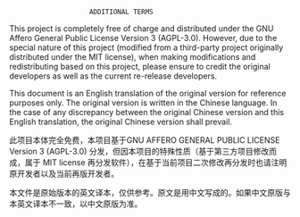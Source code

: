                         ADDITIONAL TERMS

This project is completely free of charge and distributed under the GNU Affero General Public License Version 3 (AGPL-3.0). However, due to the special nature of this project (modified from a third-party project originally distributed under the MIT license), when making modifications and redistributing based on this project, please ensure to credit the original developers as well as the current re-release developers.

This document is an English translation of the original version for reference purposes only. The original version is written in the Chinese language. In the case of any discrepancy between the original Chinese version and this English translation, the original Chinese version shall prevail.

此项目本体完全免费，本项目基于GNU AFFERO GENERAL PUBLIC LICENSE Version 3 (AGPL-3.0) 分发，但因本项目的特殊性质（基于第三方项目修改而成，属于 MIT license 再分发软件），在基于当前项目二次修改再分发时也请注明原开发者以及当前再版开发者。

本文件是原始版本的英文译本，仅供参考。原文是用中文写成的。如果中文原版与本英文译本不一致，以中文原版为准。